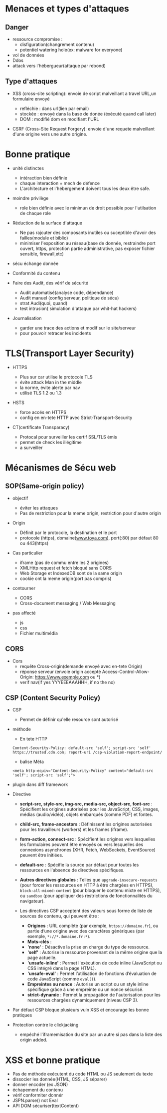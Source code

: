 # Menaces et types d'attaques

## Danger
- ressource compromise :
    - disfiguration(changrement contenu)
    - potentiel watering hole(ex: malware for everyone)
- vol de données
- Ddos
- attack vers l'hébergueur(attaque par rebond)

## Type d'attaques

- XSS (cross-site scripting): envoie de script malveillant a travel URL,un formulaire envoyé 
    - refléchie : dans url(lien par email)
    - stockée : envoyé dans la base de donée (éxécuté quand call later)
    - DOM : modifié dom en modifiant l'URL

- CSRF (Cross-Site Request Forgery): envoie d'une requete malveillant d'une origine vers une autre origine.


# Bonne pratique

- unité distinctes
    - intéraction bien définie
    - chaque interaction = mech de défence
    - L'architecture et l'hébergement doivent tous les deux être safe.

- moindre privilège
    - role bien définie avec le minimun de droit possible pour l'utilsation de chaque role

- Réduction de la surface d'attaque
    - Ne pas rajouter des composants inutiles ou suceptible d'avoir des failles(module et biblio)
    - minimiser l'exposition au réseau(base de donnée, restraindre port ouvert, https, protection partie administrative, pas exposer fichier sensible, firewall,etc)

- sécu échange donnée

- Conformité du contenu

- Faire des Audit, des vérif de sécurité
    - Audit automatisé(analyse code, dépendance)
    - Audit manuel (config serveur, politique de sécu)
    - strat Audi(quoi, quand)
    - test intrusion( simulation d'attaque par whit-hat hackers)

- Journalisation
    - garder une trace des actions et modif sur le site/serveur
    - pour pouvoir retracer les incidents


# TLS(Transport Layer Security)

- HTTPS
    - Plus sur car utilise le protocole TLS
    - évite attack Man in the middle
    - la norme, évite alerte par nav
    - utilisé TLS 1.2 ou 1.3

- HSTS
    - force accés en HTTPS
    - config en en-tete HTTP avec Strict-Transport-Security

- CT(certificate Transparacy)
    - Protocal pour surveiller les certif SSL/TLS émis
    - permet de check les illégitime
    - a surveiller

# Mécanismes de Sécu web

## SOP(Same-origin policy)

- objectif
  - éviter les attaques
  - Pas de restriction pour la meme origin, restriction pour d'autre origin

- Origin
    - Définit par le protocole, la destination et le port
    - protocole (https), domaine(www.toya.com), port(:80) par défaut 80 ou 443(https)

- Cas particulier
    - iframe (pas de commu entre les 2 origines)
    - XMLHttp request et fetch bloqué sans CORS
    - Web Storage et IndexedDB sont de la same origin
    - cookie ont la meme origin(port pas compris)

- contourner
    - CORS
    - Cross-document messaging / Web Messaging

- pas affecté
    - js
    - css
    - Fichier multimédia

## CORS

- Cors
    - requête Cross-origin(demande envoyé avec en-tete Origin)
    - réponse serveur (envoie origin accepté Access-Control-Allow-Origin: https://www.exemple.com ou *)
    - verif nav(if yes YYYEEEAAAHHH, if no the no)

## CSP (Content Security Policy)

- CSP
    - Permet de définir qu'elle resource sont autorisé

- méthode
    - En tete HTTP
    ```
    Content-Security-Policy: default-src 'self'; script-src 'self' https://trusted.cdn.com; report-uri /csp-violation-report-endpoint/

    ```
    - balise Méta
    ```
    <meta http-equiv="Content-Security-Policy" content="default-src 'self'; script-src 'self';">

    ```
- plugin dans diff framework

- Directive
    - **script-src, style-src, img-src, media-src, object-src, font-src** : Spécifient les origines autorisées pour les JavaScript, CSS, images, médias (audio/vidéo), objets embarqués (comme PDF) et fontes.
    - **child-src, frame-ancestors** : Définissent les origines autorisées pour les travailleurs (workers) et les frames (iframe).
    - **form-action, connect-src** : Spécifient les origines vers lesquelles les formulaires peuvent être envoyés ou vers lesquelles des connexions asynchrones (XHR, Fetch, WebSockets, EventSource) peuvent être initiées.
    - **default-src** : Spécifie la source par défaut pour toutes les ressources en l'absence de directives spécifiques.
    - **Autres directives globales** : Telles que `upgrade-insecure-requests` (pour forcer les ressources en HTTP à être chargées en HTTPS), `block-all-mixed-content` (pour bloquer le contenu mixte en HTTPS), ou `sandbox` (pour appliquer des restrictions de fonctionnalités du navigateur).


    - Les directives CSP acceptent des valeurs sous forme de liste de sources de contenu, qui peuvent être :
        - **Origines** : URL complète (par exemple, `https://domaine.fr`), ou partie d’une origine avec des caractères génériques (par exemple, `*://*.domaine.fr:*`).
        - **Mots-clés** :
        - **'none'** : Désactive la prise en charge du type de ressource.
        - **'self'** : Autorise la ressource provenant de la même origine que la page actuelle.
        - **'unsafe-inline'** : Permet l'exécution de code inline (JavaScript ou CSS intégré dans la page HTML).
        - **'unsafe-eval'** : Permet l’utilisation de fonctions d’évaluation de code JavaScript (comme `eval()`).
        - **Empreintes ou nonce** : Autorise un script ou un style inline spécifique grâce à une empreinte ou un nonce sécurisé.
        - **strict-dynamic** : Permet la propagation de l'autorisation pour les ressources chargées dynamiquement (niveau CSP 3).

- Par défaut CSP bloque plusieurs vuln XSS et encourage les bonne pratiques 

- Protection contre le clickjacking
    - empéché l'iframemisation du site par un autre si pas dans la liste des origin added.



# XSS et bonne pratique

- Pas de méthode exécutent du code HTML ou JS seulement du texte
- dissocier les donnée(HTML, CSS, JS séparer)
- donner encoder (ex JSON)
- échapement du contenu
- vérif conformiter donnér
- JSPN.parse() not Eval
- API DOM sécuriser(textContent)
